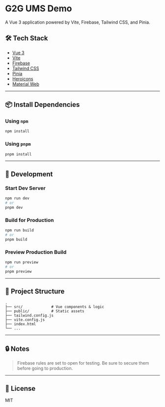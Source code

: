 # G2G UMS Demo

A Vue 3 application powered by Vite, Firebase, Tailwind CSS, and Pinia.

## 🛠️ Tech Stack

- [Vue 3](https://vuejs.org/)
- [Vite](https://vitejs.dev/)
- [Firebase](https://firebase.google.com/)
- [Tailwind CSS](https://tailwindcss.com/)
- [Pinia](https://pinia.vuejs.org/)
- [Heroicons](https://heroicons.com/)
- [Material Web](https://github.com/material-components/material-web)

---

## 📦 Install Dependencies

### Using `npm`
```bash
npm install
```

### Using `pnpm`
```bash
pnpm install
```

---

## 🚀 Development

### Start Dev Server

```bash
npm run dev
# or
pnpm dev
```

### Build for Production

```bash
npm run build
# or
pnpm build
```

### Preview Production Build

```bash
npm run preview
# or
pnpm preview
```

---

## 📁 Project Structure

```
.
├── src/             # Vue components & logic
├── public/          # Static assets
├── tailwind.config.js
├── vite.config.js
├── index.html
└── ...
```

---

## 🔒 Notes

> Firebase rules are set to open for testing. Be sure to secure them before going to production.

---

## 📄 License

MIT
